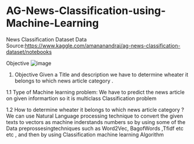 # AG-News-Classification-using-Machine-Learning
News Classification Dataset
Data Source:https://www.kaggle.com/amananandrai/ag-news-classification-dataset/notebooks

Objective ![image](https://user-images.githubusercontent.com/61958476/109810876-1bc42780-7c50-11eb-9048-b3175d44f005.png)


1. Objective
Given a Title and description we have to determine wheater it belongs to which news article category .

1.1 Type of Machine learning problem:
We have to predict the news article on given informartion so it is multiclass Classification problem

1.2 How to determine wheater it belongs to which news article category ?
We can use Natural Language processing technique to convert the given texts to vectors as machine inderstands numbers so by using some of the Data preprossesingtechniques such as Word2Vec, BagofWords ,Tfidf etc etc , and then by using Classification machine learning Algorithm
